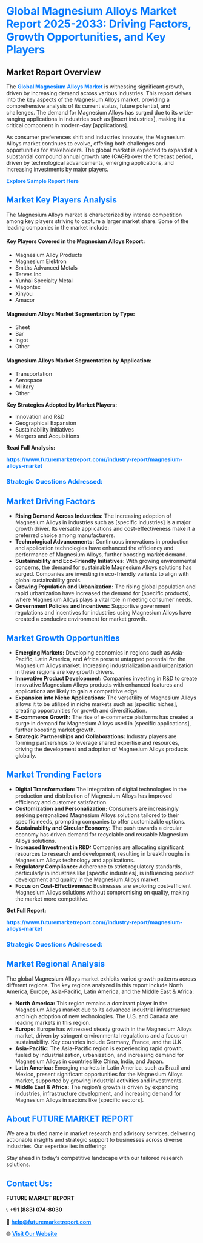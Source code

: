<h1 style="color: #007BFF;">Global Magnesium Alloys Market Report 2025-2033: Driving Factors, Growth Opportunities, and Key Players</h1>

<section id="overview">
<h2>Market Report Overview</h2>
<p>The <a href="https://www.futuremarketreport.com//industry-report/magnesium-alloys-market" style="color: #007BFF; text-decoration: none;"><strong>Global Magnesium Alloys Market</strong></a> is witnessing significant growth, driven by increasing demand across various industries. This report delves into the key aspects of the Magnesium Alloys market, providing a comprehensive analysis of its current status, future potential, and challenges. The demand for Magnesium Alloys has surged due to its wide-ranging applications in industries such as [insert industries], making it a critical component in modern-day [applications].</p>
<p>As consumer preferences shift and industries innovate, the Magnesium Alloys market continues to evolve, offering both challenges and opportunities for stakeholders. The global market is expected to expand at a substantial compound annual growth rate (CAGR) over the forecast period, driven by technological advancements, emerging applications, and increasing investments by major players.</p>
</section>

<section id="overview">
<p><a href="https://www.futuremarketreport.com//request-sample/reportId=92086" style="color: #007BFF; text-decoration: none;"><strong>Explore Sample Report Here</strong></a></p>
</section>

<section id="key-players">
<h2 style="color: #007BFF;">Market Key Players Analysis</h2>
<p>The Magnesium Alloys market is characterized by intense competition among key players striving to capture a larger market share. Some of the leading companies in the market include:</p>
<h4>Key Players Covered in the Magnesium Alloys Report:</h4>
<ul><li>Magnesium Alloy Products</li><li>Magnesium Elektron</li><li>Smiths Advanced Metals</li><li>Terves Inc</li><li>Yunhai Specialty Metal</li><li>Magontec</li><li>Xinyou</li><li>Amacor</li></ul>
<h4>Magnesium Alloys Market Segmentation by Type:</h4>
<ul><li>Sheet</li><li>Bar</li><li>Ingot</li><li>Other</li></ul>

<h4>Magnesium Alloys Market Segmentation by Application:</h4>
<ul><li>Transportation</li><li>Aerospace</li><li>Military</li><li>Other</li></ul>
<p><strong>Key Strategies Adopted by Market Players:</strong></p>
<ul>
<li>Innovation and R&D</li>
<li>Geographical Expansion</li>
<li>Sustainability Initiatives</li>
<li>Mergers and Acquisitions</li>
</ul>
</section>

<section>
<p><strong>Read Full Analysis: </strong></p><a href="https://www.futuremarketreport.com//industry-report/magnesium-alloys-market" style="color: #007BFF; text-decoration: none;"><strong>https://www.futuremarketreport.com//industry-report/magnesium-alloys-market</strong></a>
<h3 style="color: #007BFF;">Strategic Questions Addressed:</h3>
</section>

<section id="driving-factors">
<h2 style="color: #007BFF;">Market Driving Factors</h2>
<ul>
<li><strong>Rising Demand Across Industries:</strong> The increasing adoption of Magnesium Alloys in industries such as [specific industries] is a major growth driver. Its versatile applications and cost-effectiveness make it a preferred choice among manufacturers.</li>
<li><strong>Technological Advancements:</strong> Continuous innovations in production and application technologies have enhanced the efficiency and performance of Magnesium Alloys, further boosting market demand.</li>
<li><strong>Sustainability and Eco-Friendly Initiatives:</strong> With growing environmental concerns, the demand for sustainable Magnesium Alloys solutions has surged. Companies are investing in eco-friendly variants to align with global sustainability goals.</li>
<li><strong>Growing Population and Urbanization:</strong> The rising global population and rapid urbanization have increased the demand for [specific products], where Magnesium Alloys plays a vital role in meeting consumer needs.</li>
<li><strong>Government Policies and Incentives:</strong> Supportive government regulations and incentives for industries using Magnesium Alloys have created a conducive environment for market growth.</li>
</ul>
</section>

<section id="growth-opportunities">
<h2 style="color: #007BFF;">Market Growth Opportunities</h2>
<ul>
<li><strong>Emerging Markets:</strong> Developing economies in regions such as Asia-Pacific, Latin America, and Africa present untapped potential for the Magnesium Alloys market. Increasing industrialization and urbanization in these regions are key growth drivers.</li>
<li><strong>Innovative Product Development:</strong> Companies investing in R&D to create innovative Magnesium Alloys products with enhanced features and applications are likely to gain a competitive edge.</li>
<li><strong>Expansion into Niche Applications:</strong> The versatility of Magnesium Alloys allows it to be utilized in niche markets such as [specific niches], creating opportunities for growth and diversification.</li>
<li><strong>E-commerce Growth:</strong> The rise of e-commerce platforms has created a surge in demand for Magnesium Alloys used in [specific applications], further boosting market growth.</li>
<li><strong>Strategic Partnerships and Collaborations:</strong> Industry players are forming partnerships to leverage shared expertise and resources, driving the development and adoption of Magnesium Alloys products globally.</li>
</ul>
</section>

<section id="trending-factors">
<h2 style="color: #007BFF;">Market Trending Factors</h2>
<ul>
<li><strong>Digital Transformation:</strong> The integration of digital technologies in the production and distribution of Magnesium Alloys has improved efficiency and customer satisfaction.</li>
<li><strong>Customization and Personalization:</strong> Consumers are increasingly seeking personalized Magnesium Alloys solutions tailored to their specific needs, prompting companies to offer customizable options.</li>
<li><strong>Sustainability and Circular Economy:</strong> The push towards a circular economy has driven demand for recyclable and reusable Magnesium Alloys solutions.</li>
<li><strong>Increased Investment in R&D:</strong> Companies are allocating significant resources to research and development, resulting in breakthroughs in Magnesium Alloys technology and applications.</li>
<li><strong>Regulatory Compliance:</strong> Adherence to strict regulatory standards, particularly in industries like [specific industries], is influencing product development and quality in the Magnesium Alloys market.</li>
<li><strong>Focus on Cost-Effectiveness:</strong> Businesses are exploring cost-efficient Magnesium Alloys solutions without compromising on quality, making the market more competitive.</li>
</ul>
</section>

<section>
<p><strong>Get Full Report: </strong></p><a href="https://www.futuremarketreport.com//industry-report/magnesium-alloys-market" style="color: #007BFF; text-decoration: none;"><strong>https://www.futuremarketreport.com//industry-report/magnesium-alloys-market</strong></a>
<h3 style="color: #007BFF;">Strategic Questions Addressed:</h3>
</section>


<section id="regional-analysis">
<h2 style="color: #007BFF;">Market Regional Analysis</h2>
<p>The global Magnesium Alloys market exhibits varied growth patterns across different regions. The key regions analyzed in this report include North America, Europe, Asia-Pacific, Latin America, and the Middle East & Africa:</p>
<ul>
<li><strong>North America:</strong> This region remains a dominant player in the Magnesium Alloys market due to its advanced industrial infrastructure and high adoption of new technologies. The U.S. and Canada are leading markets in this region.</li>
<li><strong>Europe:</strong> Europe has witnessed steady growth in the Magnesium Alloys market, driven by stringent environmental regulations and a focus on sustainability. Key countries include Germany, France, and the U.K.</li>
<li><strong>Asia-Pacific:</strong> The Asia-Pacific region is experiencing rapid growth, fueled by industrialization, urbanization, and increasing demand for Magnesium Alloys in countries like China, India, and Japan.</li>
<li><strong>Latin America:</strong> Emerging markets in Latin America, such as Brazil and Mexico, present significant opportunities for the Magnesium Alloys market, supported by growing industrial activities and investments.</li>
<li><strong>Middle East & Africa:</strong> The region’s growth is driven by expanding industries, infrastructure development, and increasing demand for Magnesium Alloys in sectors like [specific sectors].</li>
</ul>
</section>

<footer>
<h2 style="color: #007BFF;">About FUTURE MARKET REPORT</h2>
<p>We are a trusted name in market research and advisory services, delivering actionable insights and strategic support to businesses across diverse industries. Our expertise lies in offering:</p>

<p>Stay ahead in today’s competitive landscape with our tailored research solutions.</p>

<h2 style="color: #007BFF;">Contact Us:</h2>
<p><strong>FUTURE MARKET REPORT</strong></p>
<p>📞 <strong>+91 (883) 074-8030</strong></p>
<p>📧 <strong><a href="mailto:help@futuremarketreport.com" style="color: #007BFF;">help@futuremarketreport.com</a></strong></p>
<p>🌐 <strong><a href="https://www.futuremarketreport.com/" style="color: #007BFF;">Visit Our Website</a></strong></p>
</footer>